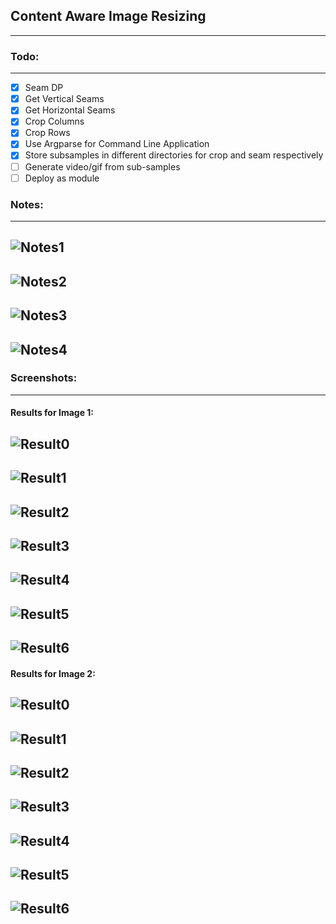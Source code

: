 ## Content Aware Image Resizing
-------------------------------

### Todo:
---------

- [x] Seam DP 
- [x] Get Vertical Seams 
- [x] Get Horizontal Seams 
- [x] Crop Columns 
- [x] Crop Rows 
- [x] Use Argparse for Command Line Application 
- [x] Store subsamples in different directories for crop and seam respectively 
- [ ] Generate video/gif from sub-samples 
- [ ] Deploy as module

### Notes:
---------

## ![Notes1](https://cdn.rawgit.com/avidLearnerInProgress/pyCAIR/06ce7c6e/notes/notes1.png)  
## ![Notes2](https://cdn.rawgit.com/avidLearnerInProgress/pyCAIR/06ce7c6e/notes/notes2.png)  
## ![Notes3](https://cdn.rawgit.com/avidLearnerInProgress/pyCAIR/06ce7c6e/notes/notes3.png)  
## ![Notes4](https://cdn.rawgit.com/avidLearnerInProgress/pyCAIR/06ce7c6e/notes/notes4.png)  

### Screenshots:
----------------

#### Results for Image 1:  

## ![Result0](https://cdn.rawgit.com/avidLearnerInProgress/pyCAIR/24aaaf22/images/fig4.png)  
## ![Result1](https://cdn.rawgit.com/avidLearnerInProgress/pyCAIR/24aaaf22/results/fig4/gray.png)  
## ![Result2](https://cdn.rawgit.com/avidLearnerInProgress/pyCAIR/24aaaf22/results/fig4/energy.png)    
## ![Result3](https://cdn.rawgit.com/avidLearnerInProgress/pyCAIR/24aaaf22/results/fig4/column_seams.png)  
## ![Result4](https://cdn.rawgit.com/avidLearnerInProgress/pyCAIR/24aaaf22/results/fig4/column_cropped.png)    
## ![Result5](https://cdn.rawgit.com/avidLearnerInProgress/pyCAIR/24aaaf22/results/fig4/row_seams.png)  
## ![Result6](https://cdn.rawgit.com/avidLearnerInProgress/pyCAIR/24aaaf22/results/fig4/row_cropped.png)  

#### Results for Image 2:  

## ![Result0](https://cdn.rawgit.com/avidLearnerInProgress/pyCAIR/24aaaf22/images/fig9.jpg)  
## ![Result1](https://cdn.rawgit.com/avidLearnerInProgress/pyCAIR/24aaaf22/results/fig9/gray.jpg)  
## ![Result2](https://cdn.rawgit.com/avidLearnerInProgress/pyCAIR/24aaaf22/results/fig9/energy.jpg)  
## ![Result3](https://cdn.rawgit.com/avidLearnerInProgress/pyCAIR/24aaaf22/results/fig9/column_seams.jpg)  
## ![Result4](https://cdn.rawgit.com/avidLearnerInProgress/pyCAIR/24aaaf22/results/fig9/column_cropped.jpg)      
## ![Result5](https://cdn.rawgit.com/avidLearnerInProgress/pyCAIR/24aaaf22/results/fig9/row_seams.jpg)  
## ![Result6](https://cdn.rawgit.com/avidLearnerInProgress/pyCAIR/24aaaf22/results/fig9/row_cropped.jpg)    


